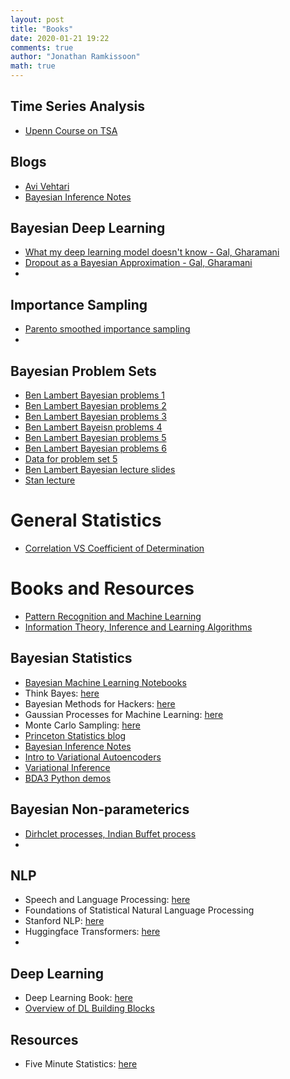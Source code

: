 ```yaml
---
layout: post
title: "Books"
date: 2020-01-21 19:22
comments: true
author: "Jonathan Ramkissoon"
math: true
---
```


## Time Series Analysis
- [Upenn Course on TSA](http://www-stat.wharton.upenn.edu/~stine/stat910/index.html)

## Blogs
- [Avi Vehtari](https://avehtari.github.io/)
- [Bayesian Inference Notes](https://jrnold.github.io/bayesian_notes/)

## Bayesian Deep Learning
- [What my deep learning model doesn't know - Gal, Gharamani](http://www.cs.ox.ac.uk/people/yarin.gal/website/blog_3d801aa532c1ce.html#typo:29/09/2015)
- [Dropout as a Bayesian Approximation - Gal, Gharamani](https://arxiv.org/pdf/1506.02142.pdf)
-

## Importance Sampling
- [Parento smoothed importance sampling](http://www.stat.columbia.edu/~gelman/research/unpublished/vgis.pdf)
-

## Bayesian Problem Sets
- [Ben Lambert Bayesian problems 1](https://benlambertdotcom.files.wordpress.com/2016/05/bayesiancourse_problemset_lecture12.pdf)
- [Ben Lambert Bayesian problems 2](https://benlambertdotcom.files.wordpress.com/2016/05/bayesiancourse_problemset_lecture3_v2.pdf)
- [Ben Lambert Bayesian problems 3](https://benlambertdotcom.files.wordpress.com/2016/05/bayesiancourse_problemset_lecture4.pdf)
- [Ben Lambert Bayeisn problems 4](https://benlambertdotcom.files.wordpress.com/2016/05/bayesiancourse_problemset_lecture5.pdf)
- [Ben Lambert Bayesian problems 5](https://benlambertdotcom.files.wordpress.com/2019/07/bayesiancourse_probset5_lec6.pdf)
- [Ben Lambert Bayesian problems 6](https://benlambertdotcom.files.wordpress.com/2016/05/bayesiancourse_probset6_lec71.pdf)
- [Data for problem set 5](https://ben-lambert.com/imperial-bayesian-lectures/)
- [Ben Lambert Bayesian lecture slides](https://ben-lambert.com/bayesian-lecture-slides/)
- [Stan lecture](https://benlambertdotcom.files.wordpress.com/2019/07/bayesiancourse_3.pdf)


# General Statistics
- [Correlation VS Coefficient of Determination](http://danshiebler.com/2017-06-25-metrics/)


# Books and Resources
- [Pattern Recognition and Machine Learning](http://users.isr.ist.utl.pt/~wurmd/Livros/school/Bishop%20-%20Pattern%20Recognition%20And%20Machine%20Learning%20-%20Springer%20%202006.pdf)
- [Information Theory, Inference and Learning Algorithms](https://www.inference.org.uk/itprnn/book.pdf)

## Bayesian Statistics
- [Bayesian Machine Learning Notebooks](https://github.com/krasserm/bayesian-machine-learning)
- Think Bayes: [here](http://www.greenteapress.com/thinkbayes/thinkbayes.pdf)
- Bayesian Methods for Hackers: [here](https://nbviewer.jupyter.org/github/CamDavidsonPilon/Probabilistic-Programming-and-Bayesian-Methods-for-Hackers/tree/master/)
- Gaussian Processes for Machine Learning: [here](http://www.gaussianprocess.org/gpml/chapters/RW.pdf)
- Monte Carlo Sampling: [here](https://www.deeplearningbook.org/contents/monte_carlo.html)
- [Princeton Statistics blog](https://lips.cs.princeton.edu/blog/)
- [Bayesian Inference Notes](https://jrnold.github.io/bayesian_notes/bayesian-inference.html)
- [Intro to Variational Autoencoders](https://arxiv.org/pdf/1906.02691.pdf)
- [Variational Inference](https://www.cs.cmu.edu/~epxing/Class/10708-17/notes-17/10708-scribe-lecture13.pdf)
- [BDA3 Python demos](https://github.com/avehtari/BDA_py_demos)

## Bayesian Non-parameterics
- [Dirhclet processes, Indian Buffet process](https://www.cs.cmu.edu/~epxing/Class/10708-17/notes-17/10708-scribe-lecture23.pdf)
-

## NLP
- Speech and Language Processing: [here](https://web.stanford.edu/~jurafsky/slp3/)
- Foundations of Statistical Natural Language Processing
- Stanford NLP: [here](http://web.stanford.edu/class/cs224n/)
- Huggingface Transformers: [here](https://github.com/huggingface/transformers)
-


## Deep Learning
- Deep Learning Book: [here](https://www.deeplearningbook.org)
- [Overview of DL Building Blocks](https://www.cs.cmu.edu/~epxing/Class/10708-17/notes-17/10708-scribe-lecture18.pdf)


## Resources
- Five Minute Statistics: [here](https://stephens999.github.io/fiveMinuteStats/index.html#hidden_markov_models)
